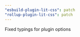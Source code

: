 ```yaml
---
"esbuild-plugin-lit-css": patch
"rollup-plugin-lit-css": patch
---
```


Fixed typings for plugin options
